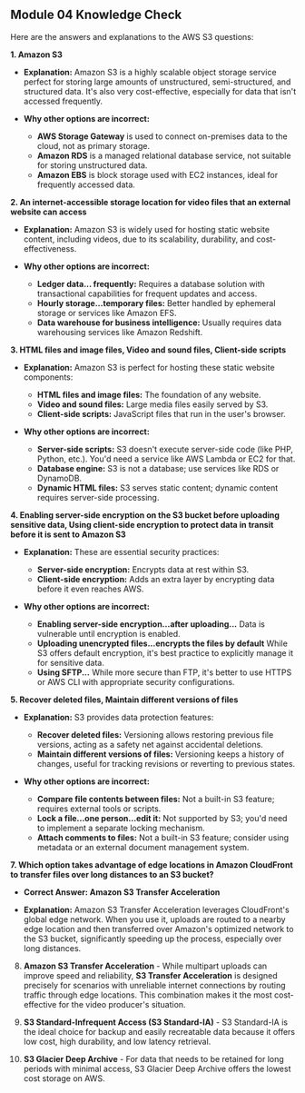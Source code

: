 ## Module 04 Knowledge Check

Here are the answers and explanations to the AWS S3 questions:

**1. Amazon S3**

* **Explanation:** Amazon S3 is a highly scalable object storage service perfect for storing large amounts of
  unstructured, semi-structured, and structured data. It's also very cost-effective, especially for data that isn't
  accessed frequently.

* **Why other options are incorrect:**
    * **AWS Storage Gateway** is used to connect on-premises data to the cloud, not as primary storage.
    * **Amazon RDS** is a managed relational database service, not suitable for storing unstructured data.
    * **Amazon EBS** is block storage used with EC2 instances, ideal for frequently accessed data.

**2. An internet-accessible storage location for video files that an external website can access**

* **Explanation:** Amazon S3 is widely used for hosting static website content, including videos, due to its
  scalability, durability, and cost-effectiveness.

* **Why other options are incorrect:**
    * **Ledger data... frequently:** Requires a database solution with transactional capabilities for frequent updates
      and access.
    * **Hourly storage...temporary files:**  Better handled by ephemeral storage or services like Amazon EFS.
    * **Data warehouse for business intelligence:** Usually requires data warehousing services like Amazon Redshift.

**3. HTML files and image files, Video and sound files, Client-side scripts**

* **Explanation:** Amazon S3 is perfect for hosting these static website components:
    * **HTML files and image files:** The foundation of any website.
    * **Video and sound files:** Large media files easily served by S3.
    * **Client-side scripts:** JavaScript files that run in the user's browser.

* **Why other options are incorrect:**
    * **Server-side scripts:** S3 doesn't execute server-side code (like PHP, Python, etc.). You'd need a service like
      AWS Lambda or EC2 for that.
    * **Database engine:** S3 is not a database; use services like RDS or DynamoDB.
    * **Dynamic HTML files:** S3 serves static content; dynamic content requires server-side processing.

**4. Enabling server-side encryption on the S3 bucket before uploading sensitive data, Using client-side encryption to
protect data in transit before it is sent to Amazon S3**

* **Explanation:** These are essential security practices:
    * **Server-side encryption:** Encrypts data at rest within S3.
    * **Client-side encryption:**  Adds an extra layer by encrypting data before it even reaches AWS.

* **Why other options are incorrect:**
    * **Enabling server-side encryption...after uploading...** Data is vulnerable until encryption is enabled.
    * **Uploading unencrypted files...encrypts the files by default**  While S3 offers default encryption, it's best
      practice to explicitly manage it for sensitive data.
    * **Using SFTP...** While more secure than FTP, it's better to use HTTPS or AWS CLI with appropriate security
      configurations.

**5. Recover deleted files, Maintain different versions of files**

* **Explanation:** S3 provides data protection features:
    * **Recover deleted files:**  Versioning allows restoring previous file versions, acting as a safety net against
      accidental deletions.
    * **Maintain different versions of files:**  Versioning keeps a history of changes, useful for tracking revisions or
      reverting to previous states.

* **Why other options are incorrect:**
    * **Compare file contents between files:**  Not a built-in S3 feature; requires external tools or scripts.
    * **Lock a file...one person...edit it:** Not supported by S3; you'd need to implement a separate locking mechanism.
    * **Attach comments to files:**  Not a built-in S3 feature; consider using metadata or an external document
      management system.

**7. Which option takes advantage of edge locations in Amazon CloudFront to transfer files over long distances to an S3
bucket?**

* **Correct Answer: Amazon S3 Transfer Acceleration**

* **Explanation:**  Amazon S3 Transfer Acceleration leverages CloudFront's global edge network. When you use it, uploads
  are routed to a nearby edge location and then transferred over Amazon's optimized network to the S3 bucket,
  significantly speeding up the process, especially over long distances.

8. **Amazon S3 Transfer Acceleration** - While multipart uploads can improve speed and reliability, **S3 Transfer
   Acceleration** is designed precisely for scenarios with unreliable internet connections by routing traffic through
   edge locations. This combination makes it the most cost-effective for the video producer's situation.

9. **S3 Standard-Infrequent Access (S3 Standard-IA)** - S3 Standard-IA is the ideal choice for backup and easily
   recreatable data because it offers low cost, high durability, and low latency retrieval.

10. **S3 Glacier Deep Archive** - For data that needs to be retained for long periods with minimal access, S3 Glacier
    Deep Archive offers the lowest cost storage on AWS. 
